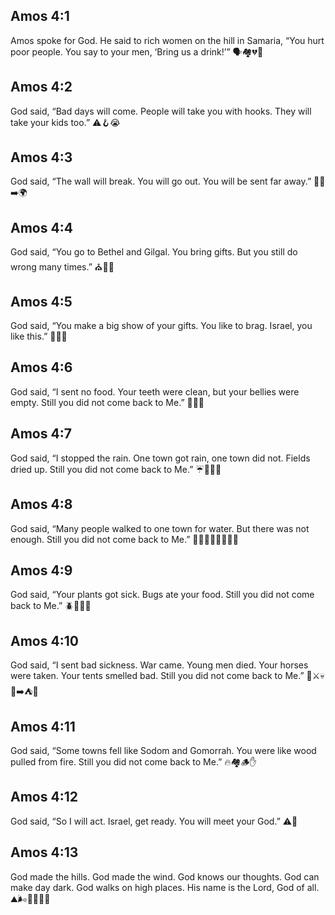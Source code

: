 ## Amos 4:1
Amos spoke for God. He said to rich women on the hill in Samaria, “You hurt poor people. You say to your men, ‘Bring us a drink!’” 🗣️🏘️💔🥤
## Amos 4:2
God said, “Bad days will come. People will take you with hooks. They will take your kids too.” ⚠️🪝😭
## Amos 4:3
God said, “The wall will break. You will go out. You will be sent far away.” 🧱💥➡️🌍
## Amos 4:4
God said, “You go to Bethel and Gilgal. You bring gifts. But you still do wrong many times.” ⛪🎁❌
## Amos 4:5
God said, “You make a big show of your gifts. You like to brag. Israel, you like this.” 📣🎁😕
## Amos 4:6
God said, “I sent no food. Your teeth were clean, but your bellies were empty. Still you did not come back to Me.” 🍞🚫😞
## Amos 4:7
God said, “I stopped the rain. One town got rain, one town did not. Fields dried up. Still you did not come back to Me.” ☔🚫🌾🥀
## Amos 4:8
God said, “Many people walked to one town for water. But there was not enough. Still you did not come back to Me.” 🚶‍♀️🚶‍♂️🚶‍♀️💧😢
## Amos 4:9
God said, “Your plants got sick. Bugs ate your food. Still you did not come back to Me.” 🪲🥬🍇😔
## Amos 4:10
God said, “I sent bad sickness. War came. Young men died. Your horses were taken. Your tents smelled bad. Still you did not come back to Me.” 🤒⚔️💀🐎➡️⛺🤢
## Amos 4:11
God said, “Some towns fell like Sodom and Gomorrah. You were like wood pulled from fire. Still you did not come back to Me.” 🔥🏘️🪵✋
## Amos 4:12
God said, “So I will act. Israel, get ready. You will meet your God.” ⚠️🙏
## Amos 4:13
God made the hills. God made the wind. God knows our thoughts. God can make day dark. God walks on high places. His name is the Lord, God of all. ⛰️🌬️🧠🌅🌑👣
